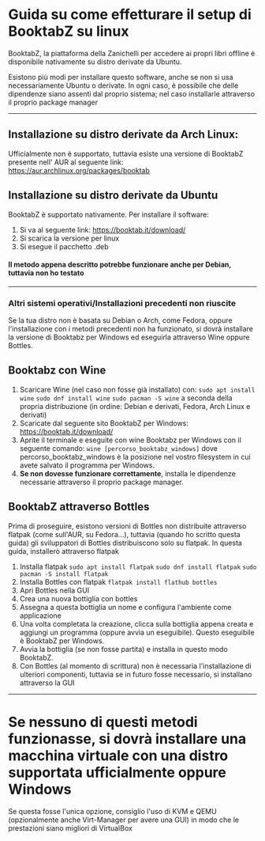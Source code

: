# Guida su come effetturare il setup di BooktabZ su linux
BooktabZ, la piattaforma della Zanichelli per accedere ai propri libri offline è disponibile nativamente su distro derivate da Ubuntu.

Esistono più modi per installare questo software, anche se non si usa necessariamente Ubuntu o derivate. In ogni caso, è possibile che delle dipendenze siano assenti dal proprio sistema; nel caso installarle attraverso il proprio package manager

***

## Installazione su distro derivate da Arch Linux:
Ufficialmente non è supportato, tuttavia esiste una versione di BooktabZ presente nell' AUR al seguente link: 
https://aur.archlinux.org/packages/booktab

## Installazione su distro derivate da Ubuntu
BooktabZ è supportato nativamente. Per installare il software:
1. Si va al seguente link: https://booktab.it/download/
2. Si scarica la versione per linux
3. Si esegue il pacchetto .deb
#### Il metodo appena descritto potrebbe funzionare anche per Debian, tuttavia non ho testato

*** 

### Altri sistemi operativi/Installazioni precedenti non riuscite
Se la tua distro non è basata su Debian o Arch, come Fedora, oppure l'installazione con i metodi precedenti non ha funzionato, si dovrà installare la versione di Booktabz per Windows ed eseguirla attraverso Wine oppure Bottles. 

## Booktabz con Wine
1. Scaricare Wine (nel caso non fosse già installato) con:
  `sudo apt install wine`
  `sudo dnf install wine`
  `sudo pacman -S wine`
  a seconda della propria distribuzione (in ordine: Debian e derivati, Fedora, Arch Linux e derivati)
2. Scaricate dal seguente sito BooktabZ per Windows: https://booktab.it/download/
3. Aprite il terminale e eseguite con wine Booktabz per Windows con il seguente comando:
   `wine [percorso_booktabz_windows]`
   dove percorso_booktabz_windows è la posizione nel vostro filesystem in cui avete salvato il programma per Windows.
4. **Se non dovesse funzionare correttamente**, installa le dipendenze necessarie attraverso il proprio package manager.

## BooktabZ attraverso Bottles
Prima di proseguire, esistono versioni di Bottles non distribuite attraverso flatpak (come sull'AUR, su Fedora...), tuttavia (quando ho scritto questa guida) gli sviluppatori di Bottles distribuiscono solo su flatpak. In questa guida, installerò attraverso flatpak

1. Installa flatpak
   `sudo apt install flatpak`
   `sudo dnf install flatpak`
   `sudo pacman -S install flatpak`
2. Installa Bottles con flatpak
   `flatpak install flathub bottles`
3. Apri Bottles nella GUI
4. Crea una nuova bottiglia con bottles
5. Assegna a questa bottiglia un nome e configura l'ambiente come applicazione
6. Una volta completata la creazione, clicca sulla bottiglia appena creata e aggiungi un programma (oppure avvia un eseguibile). Questo eseguibile è BooktabZ per Windows.
7. Avvia la bottiglia (se non fosse partita) e installa in questo modo BooktabZ.
8. Con Bottles (al momento di scrittura) non è necessaria l'installazione di ulteriori componenti, tuttavia se in futuro fosse necessario, si installano attraverso la GUI

***

# Se nessuno di questi metodi funzionasse, si dovrà installare una macchina virtuale con una distro supportata ufficialmente oppure Windows
Se questa fosse l'unica opzione, consiglio l'uso di KVM e QEMU (opzionalmente anche Virt-Manager per avere una GUI) in modo che le prestazioni siano migliori di VirtualBox
